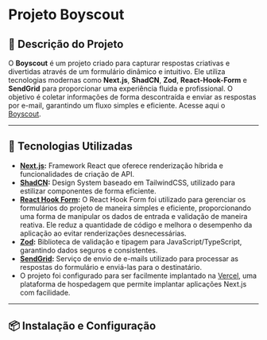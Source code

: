 # Projeto Boyscout

## 📝 **Descrição do Projeto**

O **Boyscout** é um projeto criado para capturar respostas criativas e divertidas através de um formulário dinâmico e intuitivo. Ele utiliza tecnologias modernas como **Next.js**, **ShadCN**, **Zod**, **React-Hook-Form** e **SendGrid** para proporcionar uma experiência fluida e profissional. O objetivo é coletar informações de forma descontraída e enviar as respostas por e-mail, garantindo um fluxo simples e eficiente.
Acesse aqui o [Boyscout](https://boyscout-wine.vercel.app/).

---

## 🚀 **Tecnologias Utilizadas**

- **[Next.js](https://nextjs.org/):** Framework React que oferece renderização híbrida e funcionalidades de criação de API.
- **[ShadCN](https://shadcn.dev/):** Design System baseado em TailwindCSS, utilizado para estilizar componentes de forma eficiente.
- **[React Hook Form](https://react-hook-form.com/get-started):** O React Hook Form foi utilizado para gerenciar os formulários do projeto de maneira simples e eficiente, proporcionando uma forma de manipular os dados de entrada e validação de maneira reativa. Ele reduz a quantidade de código e melhora o desempenho da aplicação ao evitar renderizações desnecessárias.
- **[Zod](https://zod.dev/):** Biblioteca de validação e tipagem para JavaScript/TypeScript, garantindo dados seguros e consistentes.
- **[SendGrid](https://sendgrid.com/):** Serviço de envio de e-mails utilizado para processar as respostas do formulário e enviá-las para o destinatário.
- O projeto foi configurado para ser facilmente implantado na [Vercel](https://vercel.com/), uma plataforma de hospedagem que permite implantar aplicações Next.js com facilidade.

---

## 📦 **Instalação e Configuração**

### **1. Clone o Repositório**

```bash
git clone https://github.com/jessicaMarquess/boyscout.git
```

Logo após instale as dependências:

```bash
npm i
```

É isto! Agora para utilizar o projeto só é necessário dar o start com o seguinte comando

```bash
npm run dev
```

Também é necessário configurar as suas chaves do sendgrid para receber o e-mail. Utilize o `.env.example` como base.

### Espero que se divirta, feito por mim: [Jessica](https://github.com/jessicaMarquess) 🖤
